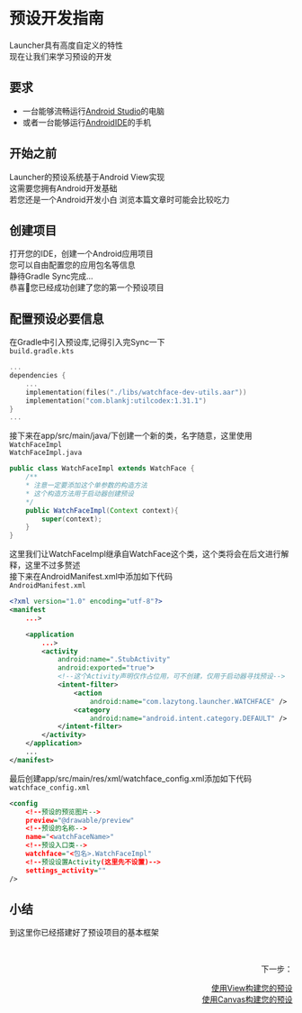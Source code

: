 # 预设开发指南

Launcher具有高度自定义的特性\
现在让我们来学习预设的开发

## 要求
- 一台能够流畅运行[Android Studio](https://developer.android.google.cn/studio?hl=zh-cn)的电脑
- 或者一台能够运行[AndroidIDE](https://m.androidide.com/)的手机

## 开始之前
Launcher的预设系统基于Android View实现\
这需要您拥有Android开发基础\
若您还是一个Android开发小白 浏览本篇文章时可能会比较吃力

## 创建项目
打开您的IDE，创建一个Android应用项目\
您可以自由配置您的应用包名等信息\
静待Gradle Sync完成...\
恭喜🎉您已经成功创建了您的第一个预设项目

## 配置预设必要信息
在Gradle中引入预设库,记得引入完Sync一下\
`build.gradle.kts`
```kotlin
...
dependencies {
    ...
    implementation(files("./libs/watchface-dev-utils.aar"))
    implementation("com.blankj:utilcodex:1.31.1")
}
...
```
接下来在app/src/main/java/<packageName>下创建一个新的类，名字随意，这里使用`WatchFaceImpl`\
`WatchFaceImpl.java`
```java
public class WatchFaceImpl extends WatchFace {
    /**
    * 注意一定要添加这个单参数的构造方法
    * 这个构造方法用于启动器创建预设
    */
    public WatchFaceImpl(Context context){  
        super(context);
    }
}
```
这里我们让WatchFaceImpl继承自WatchFace这个类，这个类将会在后文进行解释，这里不过多赘述\
接下来在AndroidManifest.xml中添加如下代码\
`AndroidManifest.xml`
```xml
<?xml version="1.0" encoding="utf-8"?>
<manifest
    ...>

    <application
        ...>
        <activity
            android:name=".StubActivity"
            android:exported="true">
            <!--这个Activity声明仅作占位用，可不创建，仅用于启动器寻找预设-->
            <intent-filter>
                <action
                    android:name="com.lazytong.launcher.WATCHFACE" />
                <category
                    android:name="android.intent.category.DEFAULT" />
            </intent-filter>
        </activity>
    </application>
    ...
</manifest>
```
最后创建app/src/main/res/xml/watchface_config.xml添加如下代码\
`watchface_config.xml`
```xml
<config
    <!--预设的预览图片-->
    preview="@drawable/preview"
    <!--预设的名称-->
    name="<watchFaceName>"
    <!--预设入口类-->
    watchface="<包名>.WatchFaceImpl"
    <!--预设设置Activity(这里先不设置)-->
    settings_activity=""
/>
```
## 小结
到这里你已经搭建好了预设项目的基本框架

<br />
<p
    align="right">下一步：
</p>
<div align="right" >
<a href="">使用View构建您的预设</a>
<br />
<a href="">使用Canvas构建您的预设</a>
</div>